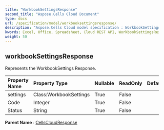 ```yaml
---
title: "WorkbookSettingsResponse"
second_title: "Aspose.Cells Cloud Document"
type: docs
url: /specification/model/workbooksettingsresponse/
description: "Aspose.Cells Cloud model specification : WorkbookSettingsResponse. Effortlessly handle Excel and other spreadsheet documents with features like opening, generating, editing, splitting, merging, comparing, and converting."
kwords: Excel, Office, Spreadsheet, Cloud REST API, WorkbookSettingsResponse
weight: 50
---
```


## **workbookSettingsResponse**

Represents the WorkbookSettings Response. 

| Property Name | Property Type | Nullable |  ReadOnly | DefaultValue | Description | 
| :- | :- | :- |:- |  :- | :- |
| settings | Class:WorkbookSettings | True |  False |  |  |  
| Code | Integer | True |  False |  |  |  
| Status | String | True |  False |  |  |  

**Parent Name** : [CellsCloudResponse](/specification/model/cellscloudresponse)

